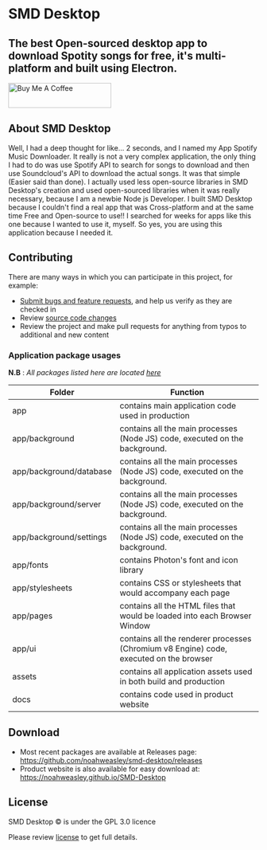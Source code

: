 # SMD Desktop

## The best Open-sourced desktop app to download Spotity songs for free, it's multi-platform and built using Electron.

<a href="https://www.buymeacoffee.com/noahweasley" target="_blank"><img src="https://cdn.buymeacoffee.com/buttons/v2/default-blue.png" alt="Buy Me A Coffee" style="height: 50px !important;width: 207px !important;" ></a>

## About SMD Desktop

Well, I had a deep thought for like... 2 seconds, and I named my App Spotify Music Downloader. It really is not a very complex application, the only thing I had to do was use Spotify API to search for songs to download and then use Soundcloud's API to download the actual songs. It was that simple (Easier said than done). I actually used less open-source libraries in SMD Desktop's creation and used open-sourced libraries when it was really necessary, because I am a newbie Node js Developer. I built SMD Desktop because I couldn't find a real app that was Cross-platform and at the same time Free and Open-source to use!! I searched for weeks for apps like this one because I wanted to use it, myself. So yes, you are using this application because I needed it.


## Contributing

There are many ways in which you can participate in this project, for example:

* [Submit bugs and feature requests](https://github.com/noahweasley/SMD-Desktop/issues), and help us verify as they are checked in
* Review [source code changes](https://github.com/noahweasley/SMD-desktop/pulls)
* Review the project and make pull requests for anything from typos to additional and new content

    
### Application package usages

**N.B** : _All packages listed here are located [here](https://github.com/noahweasley/SMD-Desktop/tree/master/app)_


| Folder                    | Function                                                                               |
|---------------------------|----------------------------------------------------------------------------------------|
| app                       | contains main application code used in production                                      |
| app/background            | contains all the main processes (Node JS) code, executed on the background.            |
| app/background/database   | contains all the main processes (Node JS) code, executed on the background.            |
| app/background/server     | contains all the main processes (Node JS) code, executed on the background.            |
| app/background/settings   | contains all the main processes (Node JS) code, executed on the background.            |
| app/fonts                 | contains Photon's font and icon library                                                |
| app/stylesheets           | contains CSS or stylesheets that would accompany each page                             |
| app/pages                 | contains all the HTML files that would be loaded into each Browser Window              |
| app/ui                    | contains all the renderer processes (Chromium v8 Engine) code, executed on the browser |
| assets                    | contains all application assets used in both build and production                      |
| docs                      | contains code used in product website                                                  |


## Download

* Most recent packages are available at Releases page: https://github.com/noahweasley/smd-desktop/releases
* Product website is also available for easy download at: https://noahweasley.github.io/SMD-Desktop


## License

SMD Desktop :copyright: is under the GPL 3.0 licence

Please review [license](https://github.com/noahweasley/SMD-desktop/blob/master/LICENSE) to get full details.
